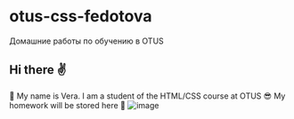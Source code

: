 # otus-css-fedotova
Домашние работы по обучению в OTUS
## Hi there :v:
:woman: My name is Vera.
I am a student of the HTML/CSS course at OTUS :sunglasses:
My homework will be stored here :muscle:
![image](https://github.com/FedotovaVera/otus-css-fedotova/assets/111522773/adfafd1a-958e-4177-a838-7af24968d68f)
